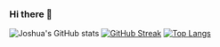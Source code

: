 ### Hi there 👋

![Joshua's GitHub stats](https://github-readme-stats.vercel.app/api?username=Coff23&show_icons=true&theme=synthwave)
[![GitHub Streak](https://github-readme-streak-stats.herokuapp.com/?user=Coff23)](https://git.io/streak-stats)
[![Top Langs](https://github-readme-stats.vercel.app/api/top-langs/?username=Coffe23&layout=donut)](https://github.com/Coff23/github-readme-stats)

<!--
**Coff23/Coff23** is a ✨ _special_ ✨ repository because its `README.md` (this file) appears on your GitHub profile.

Here are some ideas to get you started:

- 🔭 I’m currently working on ...
- 🌱 I’m currently learning ...
- 👯 I’m looking to collaborate on ...
- 🤔 I’m looking for help with ...
- 💬 Ask me about ...
- 📫 How to reach me: ...
- 😄 Pronouns: ...
- ⚡ Fun fact: ...
-->
